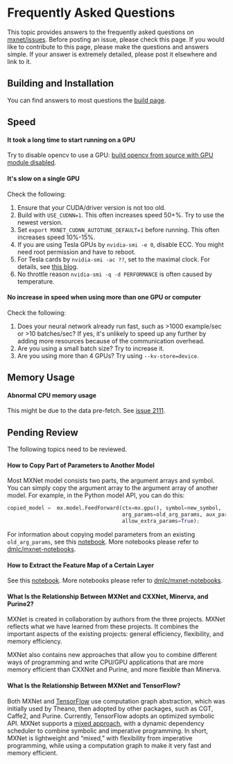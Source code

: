 # Frequently Asked Questions

This topic provides answers to the frequently asked questions on [mxnet/issues](https://github.com/dmlc/mxnet/issues). Before posting an issue, please check this page. If you would like to contribute to this page, please make the questions and answers simple. If your answer is  extremely detailed, please post it elsewhere and link to it.

## Building and Installation

You can find answers to most questions the [build page](http://mxnet.io/get_started/setup.html).

## Speed

#### It took a long time to start running on a GPU

Try to disable opencv to use a GPU: [build opencv from source with GPU module disabled](http://mxnet.io/get_started/setup.html#build-opencv-from-source-code).

#### It's slow on a single GPU

Check the following:

1. Ensure that your CUDA/driver version is not too old.
2. Build with `USE_CUDNN=1`. This often increases speed 50+%. Try to use the newest version.
3. Set `export MXNET_CUDNN_AUTOTUNE_DEFAULT=1` before running. This often increases speed 10%-15%.
4. If you are using Tesla GPUs by `nvidia-smi -e 0`, disable ECC. You might need root permission and have to reboot.
5. For Tesla cards by `nvidia-smi -ac ??`, set to the maximal clock. For details, see [this blog](https://devblogs.nvidia.com/parallelforall/increase-performance-gpu-boost-k80-autoboost/).
6. No throttle reason `nvidia-smi -q -d PERFORMANCE` is often caused by temperature.

#### No increase in speed when using more than one GPU or computer

Check the following:

1. Does your neural network already run fast, such as >1000 example/sec or >10 batches/sec? If yes, it's unlikely to speed up any further by adding more resources because of the communication overhead.
2. Are you using a small batch size? Try to increase it.
3. Are you using more than 4 GPUs? Try using `--kv-store=device`.

## Memory Usage

#### Abnormal CPU memory usage

This might be due to the data pre-fetch. See [issue 2111](https://github.com/dmlc/mxnet/issues/2111).

## Pending Review
The following topics need to be reviewed.

#### How to Copy Part of Parameters to Another Model
Most MXNet model consists two parts, the argument arrays and symbol. You can simply copy the argument array to the argument array of another model. For example, in the Python model API, you can do this:

```python
copied_model =  mx.model.FeedForward(ctx=mx.gpu(), symbol=new_symbol,
                                     arg_params=old_arg_params, aux_params=old_aux_params,
                                     allow_extra_params=True);
```
For information about copying model parameters from an existing ```old_arg_params```, see this [notebook](https://github.com/dmlc/mxnet-notebooks/blob/master/python/how_to/predict.ipynb). More notebooks please refer to [dmlc/mxnet-notebooks](https://github.com/dmlc/mxnet-notebooks).

#### How to Extract the Feature Map of a Certain Layer
See this [notebook](https://github.com/dmlc/mxnet-notebooks/blob/master/python/how_to/predict.ipynb). More notebooks please refer to [dmlc/mxnet-notebooks](https://github.com/dmlc/mxnet-notebooks).


#### What Is the Relationship Between MXNet and CXXNet, Minerva, and Purine2?
MXNet is created in collaboration by authors from the three projects.
MXNet reflects what we have learned from these projects.
It combines the important aspects of the existing projects: general efficiency, flexibility, and memory efficiency.

MXNet also contains new approaches that allow you to combine different
ways of programming and write CPU/GPU applications that are more
memory efficient than CXXNet and Purine, and more flexible than Minerva.


#### What Is the Relationship Between MXNet and TensorFlow?
Both MXNet and [TensorFlow](https://www.tensorflow.org/) use computation graph abstraction, which was initially used by Theano, then adopted by other packages, such as CGT, Caffe2, and Purine. Currently, TensorFlow adopts an optimized symbolic API. MXNet supports a [mixed approach](https://mxnet.io/architecture/program_model.html), with a dynamic dependency scheduler to combine symbolic and imperative programming.
In short, MXNet is lightweight and “mixed,” with flexibility from imperative programming, while using a computation graph to make it very fast and memory efficient.
